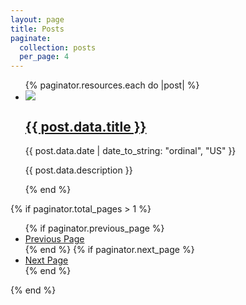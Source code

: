 ```yaml
---
layout: page
title: Posts
paginate:
  collection: posts
  per_page: 4
---
```


<ul class="grid blog" role="list" data-layout='50-50'>
  {% paginator.resources.each do |post| %}
  <li class="card border-2 flow overflow-hidden">
    <img class="ar-image" src="{{ post.data.image || 'https://placehold.co/778x438?text=Hello+Ruby'}}">
    <h2>
      <a href="{{ post.relative_url }}">{{ post.data.title }}</a>
    </h2>
    <p class="text-small">{{ post.data.date | date_to_string: "ordinal", "US" }}</p>
    <p>{{ post.data.description }}</p>
  </li>
  {% end %}
</ul>

{% if paginator.total_pages > 1 %}

  <ul class="pagination">
    {% if paginator.previous_page %}
    <li>
      <a href="{{ paginator.previous_page_path }}">Previous Page</a>
    </li>
    {% end %}
    {% if paginator.next_page %}
    <li>
      <a href="{{ paginator.next_page_path }}">Next Page</a>
    </li>
    {% end %}
  </ul>
{% end %}
